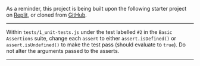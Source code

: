 <div class="challenge-instructions"><div><section id="description">
<p>As a reminder, this project is being built upon the following starter project on <a href="https://replit.com/github/freeCodeCamp/boilerplate-mochachai" rel="noopener noreferrer nofollow" target="_blank">Replit</a>, or cloned from <a href="https://github.com/freeCodeCamp/boilerplate-mochachai/" rel="noopener noreferrer nofollow" target="_blank">GitHub</a>.</p>
</section></div><hr/><div><section id="instructions">
<p>Within <code>tests/1_unit-tests.js</code> under the test labelled <code>#2</code> in the <code>Basic Assertions</code> suite, change each <code>assert</code> to either <code>assert.isDefined()</code> or <code>assert.isUndefined()</code> to make the test pass (should evaluate to <code>true</code>). Do not alter the arguments passed to the asserts.</p>
</section></div><hr/></div>